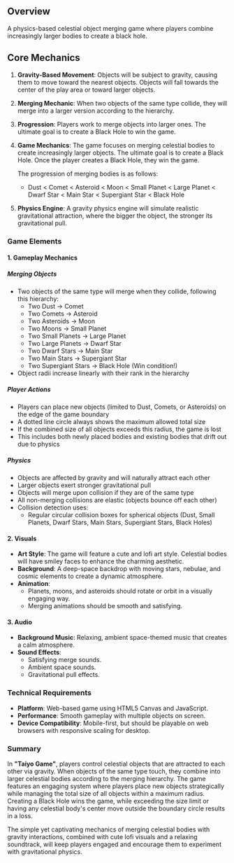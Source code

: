 ## **Overview**
A physics-based celestial object merging game where players combine increasingly larger bodies to create a black hole.

## **Core Mechanics**
1. **Gravity-Based Movement**: Objects will be subject to gravity, causing them to move toward the nearest objects. Objects will fall towards the center of the play area or toward larger objects.
2. **Merging Mechanic**: When two objects of the same type collide, they will merge into a larger version according to the hierarchy.
3. **Progression**: Players work to merge objects into larger ones. The ultimate goal is to create a Black Hole to win the game.
4. **Game Mechanics**: 
    The game focuses on merging celestial bodies to create increasingly larger objects. The ultimate goal is to create a Black Hole. Once the player creates a Black Hole, they win the game.

    The progression of merging bodies is as follows:
    *   Dust < Comet < Asteroid < Moon < Small Planet < Large Planet < Dwarf Star < Main Star < Supergiant Star < Black Hole
5. **Physics Engine**: A gravity physics engine will simulate realistic gravitational attraction, where the bigger the object, the stronger its gravitational pull.

### **Game Elements**

#### **1. Gameplay Mechanics**

##### **Merging Objects**
   - Two objects of the same type will merge when they collide, following this hierarchy:
     - Two Dust → Comet
     - Two Comets → Asteroid
     - Two Asteroids → Moon
     - Two Moons → Small Planet
     - Two Small Planets → Large Planet
     - Two Large Planets → Dwarf Star
     - Two Dwarf Stars → Main Star
     - Two Main Stars → Supergiant Star
     - Two Supergiant Stars → Black Hole (Win condition!)
   - Object radii increase linearly with their rank in the hierarchy

##### **Player Actions**
   - Players can place new objects (limited to Dust, Comets, or Asteroids) on the edge of the game boundary
   - A dotted line circle always shows the maximum allowed total size
   - If the combined size of all objects exceeds this radius, the game is lost
   - This includes both newly placed bodies and existing bodies that drift out due to physics

##### **Physics**
   - Objects are affected by gravity and will naturally attract each other
   - Larger objects exert stronger gravitational pull
   - Objects will merge upon collision if they are of the same type
   - All non-merging collisions are elastic (objects bounce off each other)
   - Collision detection uses:
     - Regular circular collision boxes for spherical objects (Dust, Small Planets, Dwarf Stars, Main Stars, Supergiant Stars, Black Holes)

#### **2. Visuals**
   - **Art Style**: The game will feature a cute and lofi art style. Celestial bodies will have smiley faces to enhance the charming aesthetic.
   - **Background**: A deep-space backdrop with moving stars, nebulae, and cosmic elements to create a dynamic atmosphere.
   - **Animation**: 
     - Planets, moons, and asteroids should rotate or orbit in a visually engaging way.
     - Merging animations should be smooth and satisfying.

#### **3. Audio**
   - **Background Music**: Relaxing, ambient space-themed music that creates a calm atmosphere.
   - **Sound Effects**: 
     - Satisfying merge sounds.
     - Ambient space sounds.
     - Gravitational pull effects.

### **Technical Requirements**
   - **Platform**: Web-based game using HTML5 Canvas and JavaScript.
   - **Performance**: Smooth gameplay with multiple objects on screen.
   - **Device Compatibility**: Mobile-first, but should be playable on web browsers with responsive scaling for desktop.

### **Summary**
In **"Taiyo Game"**, players control celestial objects that are attracted to each other via gravity. When objects of the same type touch, they combine into larger celestial bodies according to the merging hierarchy. The game features an engaging system where players place new objects strategically while managing the total size of all objects within a maximum radius. Creating a Black Hole wins the game, while exceeding the size limit or having any celestial body's center move outside the boundary circle results in a loss.

The simple yet captivating mechanics of merging celestial bodies with gravity interactions, combined with cute lofi visuals and a relaxing soundtrack, will keep players engaged and encourage them to experiment with gravitational physics.